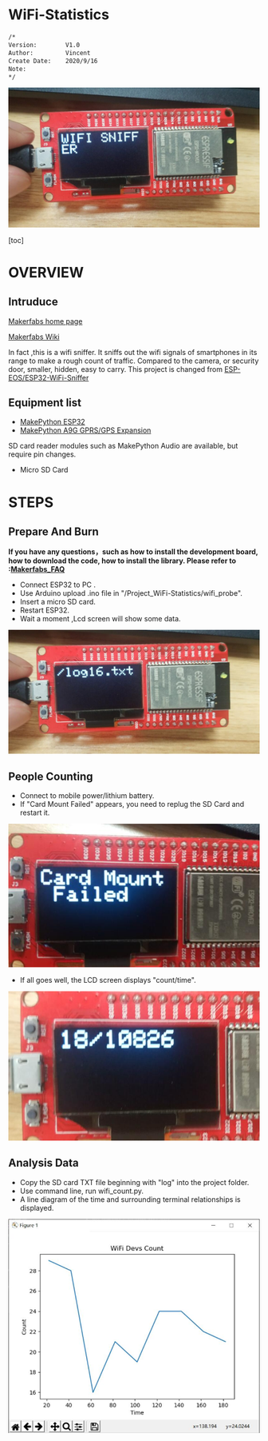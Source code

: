 # WiFi-Statistics


```
/*
Version:		V1.0
Author:			Vincent
Create Date:	2020/9/16
Note:
*/
```

![main](md_pic/main.jpg)

[toc]

# OVERVIEW



## Intruduce

[Makerfabs home page](https://www.makerfabs.com/)

[Makerfabs Wiki](https://makerfabs.com/wiki/index.php?title=Main_Page)

In fact ,this is a wifi sniffer. It sniffs out the wifi signals of smartphones in its range to make a rough count of traffic. Compared to the camera, or security door, smaller, hidden, easy to carry.
This project is changed from [ESP-EOS/ESP32-WiFi-Sniffer](https://github.com/ESP-EOS/ESP32-WiFi-Sniffer)


## Equipment list

- [MakePython ESP32](https://www.makerfabs.com/makepython-esp32.html)
- [MakePython A9G GPRS/GPS Expansion](https://www.makerfabs.com/makepython-a9g-gprs-gps-shield.html)

SD card reader modules such as MakePython Audio are available, but require pin changes.

- Micro SD Card




# STEPS

## Prepare And Burn

**If you have any questions，such as how to install the development board, how to download the code, how to install the library. Please refer to :[Makerfabs_FAQ](https://github.com/Makerfabs/Makerfabs_FAQ)**

- Connect ESP32 to PC .
- Use Arduino upload .ino file in "/Project_WiFi-Statistics/wifi_probe".
- Insert a micro SD card.
- Restart ESP32.
- Wait a moment ,Lcd screen will show some data.

![1](md_pic/log.jpg)

## People Counting 

- Connect to mobile power/lithium battery.
- If "Card Mount Failed" appears, you need to replug the SD Card and restart it.

![1](md_pic/card_fail.jpg)

- If all goes well, the LCD screen displays "count/time".

![show](md_pic/show.jpg)


## Analysis Data

- Copy the SD card TXT file beginning with "log" into the project folder.
- Use command line, run wifi_count.py.
- A line diagram of the time and surrounding terminal relationships is displayed.

![count](md_pic/count.jpg)